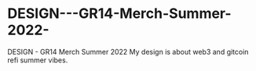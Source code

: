 # DESIGN---GR14-Merch-Summer-2022-
DESIGN - GR14 Merch Summer 2022 
 My design is about web3 and gitcoin refi summer vibes.
